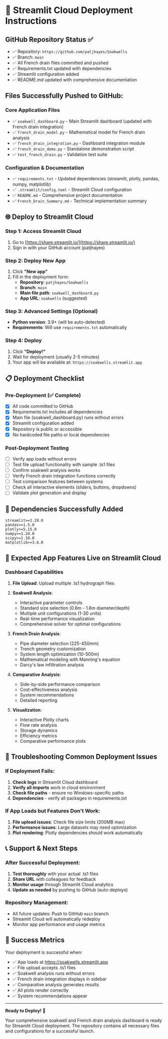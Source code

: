 # 🚀 Streamlit Cloud Deployment Instructions

## GitHub Repository Status ✅
- ✅ Repository: `https://github.com/patjhayes/Soakwells`
- ✅ Branch: `main`
- ✅ All French drain files committed and pushed
- ✅ Requirements.txt updated with dependencies
- ✅ Streamlit configuration added
- ✅ README.md updated with comprehensive documentation

## Files Successfully Pushed to GitHub:

### Core Application Files
- ✅ `soakwell_dashboard.py` - Main Streamlit dashboard (updated with French drain integration)
- ✅ `french_drain_model.py` - Mathematical model for French drain analysis
- ✅ `french_drain_integration.py` - Dashboard integration module
- ✅ `french_drain_demo.py` - Standalone demonstration script
- ✅ `test_french_drain.py` - Validation test suite

### Configuration & Documentation
- ✅ `requirements.txt` - Updated dependencies (streamlit, plotly, pandas, numpy, matplotlib)
- ✅ `.streamlit/config.toml` - Streamlit Cloud configuration
- ✅ `README.md` - Comprehensive project documentation
- ✅ `French_Drain_Summary.md` - Technical implementation summary

## 🌐 Deploy to Streamlit Cloud

### Step 1: Access Streamlit Cloud
1. Go to [https://share.streamlit.io/](https://share.streamlit.io/)
2. Sign in with your GitHub account (patjhayes)

### Step 2: Deploy New App
1. Click **"New app"**
2. Fill in the deployment form:
   - **Repository**: `patjhayes/Soakwells`
   - **Branch**: `main`
   - **Main file path**: `soakwell_dashboard.py`
   - **App URL**: `soakwells` (suggested)

### Step 3: Advanced Settings (Optional)
- **Python version**: 3.9+ (will be auto-detected)
- **Requirements**: Will use `requirements.txt` automatically

### Step 4: Deploy
1. Click **"Deploy!"**
2. Wait for deployment (usually 2-5 minutes)
3. Your app will be available at: `https://soakwells.streamlit.app`

## 📋 Deployment Checklist

### Pre-Deployment (✅ Complete)
- [x] All code committed to GitHub
- [x] Requirements.txt includes all dependencies
- [x] Main file (soakwell_dashboard.py) runs without errors
- [x] Streamlit configuration added
- [x] Repository is public or accessible
- [x] No hardcoded file paths or local dependencies

### Post-Deployment Testing
- [ ] Verify app loads without errors
- [ ] Test file upload functionality with sample .ts1 files
- [ ] Confirm soakwell analysis works
- [ ] Verify French drain integration functions correctly
- [ ] Test comparison features between systems
- [ ] Check all interactive elements (sliders, buttons, dropdowns)
- [ ] Validate plot generation and display

## 🔧 Dependencies Successfully Added
```
streamlit>=1.28.0
pandas>=1.5.0
plotly>=5.15.0
numpy>=1.24.0
scipy>=1.10.0
matplotlib>=3.6.0
```

## 🎯 Expected App Features Live on Streamlit Cloud

### Dashboard Capabilities
1. **File Upload**: Upload multiple .ts1 hydrograph files
2. **Soakwell Analysis**: 
   - Interactive parameter controls
   - Standard size selection (0.6m - 1.8m diameter/depth)
   - Multiple unit configurations (1-30 units)
   - Real-time performance visualization
   - Comprehensive solver for optimal configurations

3. **French Drain Analysis**: 
   - Pipe diameter selection (225-450mm)
   - Trench geometry customization
   - System length optimization (10-500m)
   - Mathematical modeling with Manning's equation
   - Darcy's law infiltration analysis

4. **Comparative Analysis**:
   - Side-by-side performance comparison
   - Cost-effectiveness analysis
   - System recommendations
   - Detailed reporting

5. **Visualization**:
   - Interactive Plotly charts
   - Flow rate analysis
   - Storage dynamics
   - Efficiency metrics
   - Comparative performance plots

## 🐛 Troubleshooting Common Deployment Issues

### If Deployment Fails:
1. **Check logs** in Streamlit Cloud dashboard
2. **Verify all imports** work in cloud environment
3. **Check file paths** - ensure no Windows-specific paths
4. **Dependencies** - verify all packages in requirements.txt

### If App Loads but Features Don't Work:
1. **File upload issues**: Check file size limits (200MB max)
2. **Performance issues**: Large datasets may need optimization
3. **Plot rendering**: Plotly dependencies should work automatically

## 📞 Support & Next Steps

### After Successful Deployment:
1. **Test thoroughly** with your actual .ts1 files
2. **Share URL** with colleagues for feedback
3. **Monitor usage** through Streamlit Cloud analytics
4. **Update as needed** by pushing to GitHub (auto-deploys)

### Repository Management:
- All future updates: Push to GitHub `main` branch
- Streamlit Cloud will automatically redeploy
- Monitor app performance and usage metrics

## 🎉 Success Metrics

Your deployment is successful when:
- ✅ App loads at https://soakwells.streamlit.app
- ✅ File upload accepts .ts1 files
- ✅ Soakwell analysis runs without errors
- ✅ French drain integration displays in sidebar
- ✅ Comparative analysis generates results
- ✅ All plots render correctly
- ✅ System recommendations appear

---

**Ready to Deploy!** 🚀

Your comprehensive soakwell and French drain analysis dashboard is ready for Streamlit Cloud deployment. The repository contains all necessary files and configurations for a successful launch.
